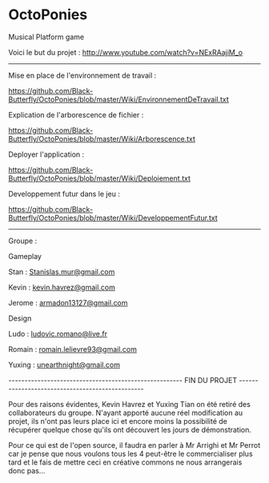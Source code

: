 OctoPonies
==========

Musical Platform game


Voici le but du projet : http://www.youtube.com/watch?v=NExRAajiM_o

---------------------------------------------------------------------------------------------------------------------

Mise en place de l'environnement de travail :

 https://github.com/Black-Butterfly/OctoPonies/blob/master/Wiki/EnvironnementDeTravail.txt

Explication de l'arborescence de fichier :

 https://github.com/Black-Butterfly/OctoPonies/blob/master/Wiki/Arborescence.txt

Deployer l'application :

 https://github.com/Black-Butterfly/OctoPonies/blob/master/Wiki/Deploiement.txt

Developpement futur dans le jeu :

 https://github.com/Black-Butterfly/OctoPonies/blob/master/Wiki/DeveloppementFutur.txt


---------------------------------------------------------------------------------------------------------------------

Groupe :

Gameplay

 Stan : Stanislas.mur@gmail.com
 
 Kevin : kevin.havrez@gmail.com
 
 Jerome : armadon13127@gmail.com

Design

 Ludo : ludovic.romano@live.fr
 
 Romain : romain.lelievre93@gmail.com
 
 Yuxing : unearthnight@gmail.com

------------------------------------------------------ FIN DU PROJET ------------------------------------------------

Pour des raisons évidentes, Kevin Havrez et Yuxing Tian on été retiré des collaborateurs du groupe. N'ayant apporté aucune réel modification au projet, ils n'ont pas leurs place ici et encore moins la possibilité de récupérer quelque chose qu'ils ont découvert les jours de démonstration. 

Pour ce qui est de l'open source, il faudra en parler à Mr Arrighi et Mr Perrot car je pense que nous voulons tous les 4 peut-être le commercialiser plus tard et le fais de mettre ceci en créative commons ne nous arrangerais donc pas...
